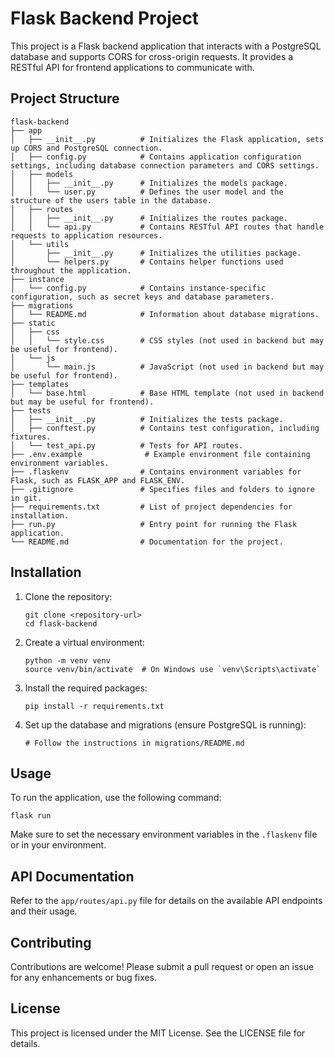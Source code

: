 # Flask Backend Project

This project is a Flask backend application that interacts with a PostgreSQL database and supports CORS for cross-origin requests. It provides a RESTful API for frontend applications to communicate with.

## Project Structure

```
flask-backend
├── app
│   ├── __init__.py          # Initializes the Flask application, sets up CORS and PostgreSQL connection.
│   ├── config.py            # Contains application configuration settings, including database connection parameters and CORS settings.
│   ├── models
│   │   ├── __init__.py      # Initializes the models package.
│   │   └── user.py          # Defines the user model and the structure of the users table in the database.
│   ├── routes
│   │   ├── __init__.py      # Initializes the routes package.
│   │   └── api.py           # Contains RESTful API routes that handle requests to application resources.
│   └── utils
│       ├── __init__.py      # Initializes the utilities package.
│       └── helpers.py       # Contains helper functions used throughout the application.
├── instance
│   └── config.py            # Contains instance-specific configuration, such as secret keys and database parameters.
├── migrations
│   └── README.md            # Information about database migrations.
├── static
│   ├── css
│   │   └── style.css        # CSS styles (not used in backend but may be useful for frontend).
│   └── js
│       └── main.js          # JavaScript (not used in backend but may be useful for frontend).
├── templates
│   └── base.html            # Base HTML template (not used in backend but may be useful for frontend).
├── tests
│   ├── __init__.py          # Initializes the tests package.
│   ├── conftest.py          # Contains test configuration, including fixtures.
│   └── test_api.py          # Tests for API routes.
├── .env.example              # Example environment file containing environment variables.
├── .flaskenv                # Contains environment variables for Flask, such as FLASK_APP and FLASK_ENV.
├── .gitignore               # Specifies files and folders to ignore in git.
├── requirements.txt         # List of project dependencies for installation.
├── run.py                   # Entry point for running the Flask application.
└── README.md                # Documentation for the project.
```

## Installation

1. Clone the repository:
   ```
   git clone <repository-url>
   cd flask-backend
   ```

2. Create a virtual environment:
   ```
   python -m venv venv
   source venv/bin/activate  # On Windows use `venv\Scripts\activate`
   ```

3. Install the required packages:
   ```
   pip install -r requirements.txt
   ```

4. Set up the database and migrations (ensure PostgreSQL is running):
   ```
   # Follow the instructions in migrations/README.md
   ```

## Usage

To run the application, use the following command:
```
flask run
```

Make sure to set the necessary environment variables in the `.flaskenv` file or in your environment.

## API Documentation

Refer to the `app/routes/api.py` file for details on the available API endpoints and their usage.

## Contributing

Contributions are welcome! Please submit a pull request or open an issue for any enhancements or bug fixes.

## License

This project is licensed under the MIT License. See the LICENSE file for details.
